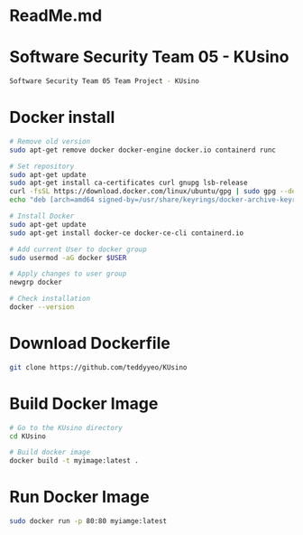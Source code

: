 # ReadMe.md

# Software Security Team 05 - KUsino
```bash
Software Security Team 05 Team Project - KUsino
```
# Docker install

```bash
# Remove old version
sudo apt-get remove docker docker-engine docker.io containerd runc

# Set repository
sudo apt-get update
sudo apt-get install ca-certificates curl gnupg lsb-release
curl -fsSL https://download.docker.com/linux/ubuntu/gpg | sudo gpg --dearmor -o /usr/share/keyrings/docker-archive-keyring.gpg
echo "deb [arch=amd64 signed-by=/usr/share/keyrings/docker-archive-keyring.gpg] https://download.docker.com/linux/ubuntu $(lsb_release -cs) stable" | sudo tee /etc/apt/sources.list.d/docker.list > /dev/null

# Install Docker
sudo apt-get update
sudo apt-get install docker-ce docker-ce-cli containerd.io

# Add current User to docker group
sudo usermod -aG docker $USER

# Apply changes to user group
newgrp docker

# Check installation
docker --version
```

# Download Dockerfile

```bash
git clone https://github.com/teddyyeo/KUsino
```

# Build Docker Image

```bash
# Go to the KUsino directory
cd KUsino

# Build docker image
docker build -t myimage:latest .
```

# Run Docker Image

```bash
sudo docker run -p 80:80 myiamge:latest
```
